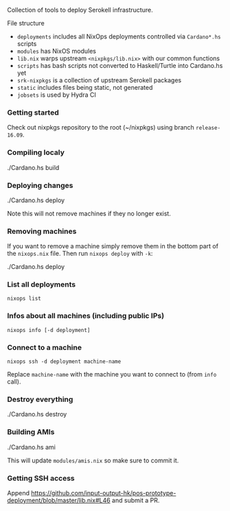 Collection of tools to deploy Serokell infrastructure.

File structure

- `deployments` includes all NixOps deployments controlled via `Cardano*.hs` scripts
- `modules` has NixOS modules
- `lib.nix` warps upstream `<nixpkgs/lib.nix>` with our common functions
- `scripts` has bash scripts not converted to Haskell/Turtle into Cardano.hs yet
- `srk-nixpkgs` is a collection of upstream Serokell packages
- `static` includes files being static, not generated
- `jobsets` is used by Hydra CI


### Getting started

Check out nixpkgs repository to the root (~/nixpkgs) using branch `release-16.09`.

### Compiling localy 

./Cardano.hs build

### Deploying changes

./Cardano.hs deploy

Note this will not remove machines if they no longer exist. 

### Removing machines

If you want to remove a machine simply remove them in the bottom part of the `nixops.nix` file.
Then run `nixops deploy` with `-k`:

./Cardano.hs deploy

### List all deployments

`nixops list`

### Infos about all machines (including public IPs)

`nixops info [-d deployment]`

### Connect to a machine

`nixops ssh -d deployment machine-name`

Replace `machine-name` with the machine you want to connect to (from `info` call).

### Destroy everything

./Cardano.hs destroy

### Building AMIs

./Cardano.hs ami

This will update `modules/amis.nix` so make sure to commit it.

### Getting SSH access

Append https://github.com/input-output-hk/pos-prototype-deployment/blob/master/lib.nix#L46 and submit a PR.
